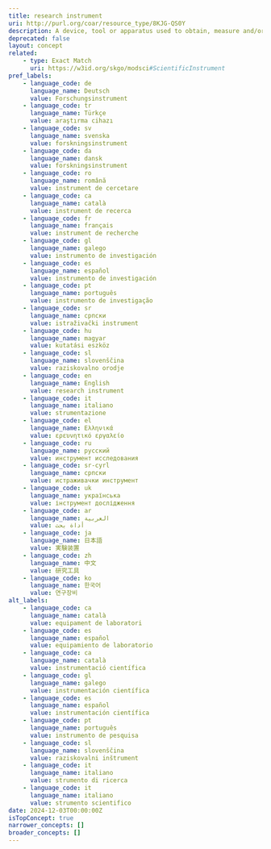 ```yaml
---
title: research instrument
uri: http://purl.org/coar/resource_type/8KJG-QS0Y
description: A device, tool or apparatus used to obtain, measure and/or analyze data. Source https://datacite-metadata-schema.readthedocs.io/en/4.5/appendices/appendix-1/resourceTypeGeneral/#instrument
deprecated: false
layout: concept
related:
    - type: Exact Match
      uri: https://w3id.org/skgo/modsci#ScientificInstrument
pref_labels:
    - language_code: de
      language_name: Deutsch
      value: Forschungsinstrument
    - language_code: tr
      language_name: Türkçe
      value: araştırma cihazı
    - language_code: sv
      language_name: svenska
      value: forskningsinstrument
    - language_code: da
      language_name: dansk
      value: forskningsinstrument
    - language_code: ro
      language_name: română
      value: instrument de cercetare
    - language_code: ca
      language_name: català
      value: instrument de recerca
    - language_code: fr
      language_name: français
      value: instrument de recherche
    - language_code: gl
      language_name: galego
      value: instrumento de investigación
    - language_code: es
      language_name: español
      value: instrumento de investigación
    - language_code: pt
      language_name: português
      value: instrumento de investigação
    - language_code: sr
      language_name: српски
      value: istraživački instrument
    - language_code: hu
      language_name: magyar
      value: kutatási eszköz
    - language_code: sl
      language_name: slovenščina
      value: raziskovalno orodje
    - language_code: en
      language_name: English
      value: research instrument
    - language_code: it
      language_name: italiano
      value: strumentazione
    - language_code: el
      language_name: Ελληνικά
      value: ερευνητικό εργαλείο
    - language_code: ru
      language_name: русский
      value: инструмент исследования
    - language_code: sr-cyrl
      language_name: српски
      value: истраживачки инструмент
    - language_code: uk
      language_name: українська
      value: інструмент дослідження
    - language_code: ar
      language_name: العربية
      value: أداة بحث
    - language_code: ja
      language_name: 日本語
      value: 実験装置
    - language_code: zh
      language_name: 中文
      value: 研究工具
    - language_code: ko
      language_name: 한국어
      value: 연구장비
alt_labels:
    - language_code: ca
      language_name: català
      value: equipament de laboratori
    - language_code: es
      language_name: español
      value: equipamiento de laboratorio
    - language_code: ca
      language_name: català
      value: instrumentació científica
    - language_code: gl
      language_name: galego
      value: instrumentación científica
    - language_code: es
      language_name: español
      value: instrumentación científica
    - language_code: pt
      language_name: português
      value: instrumento de pesquisa
    - language_code: sl
      language_name: slovenščina
      value: raziskovalni inštrument
    - language_code: it
      language_name: italiano
      value: strumento di ricerca
    - language_code: it
      language_name: italiano
      value: strumento scientifico
date: 2024-12-03T00:00:00Z
isTopConcept: true
narrower_concepts: []
broader_concepts: []
---
```


